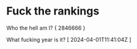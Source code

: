 # Fuck the rankings

Who the hell am I?
{ 2846666 }

What fucking year is it?
[ 2024-04-01T11:41:04Z ]
